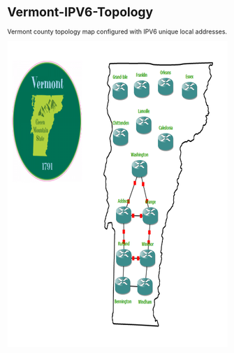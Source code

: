 # Vermont-IPV6-Topology
Vermont county topology map configured with IPV6 unique local addresses.

<code><img height="700" src="https://raw.githubusercontent.com/ViggoMode2021/Vermont-IPV6-Topology/refs/heads/main/Vermont-Topology-MAP.png"></code>
